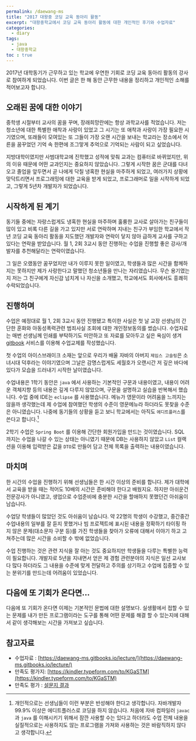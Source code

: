 ```yaml
---
permalink: /daewang-ms
title: "2017 대왕중 코딩 교육 동아리 활동"
excerpt: "대왕중학교에서 코딩 교육 동아리 활동에 대한 개인적인 후기와 수업자료"
categories:
  - diary
tags: 
  - java
  - 대왕중학교
toc : true
---
```


2017년 대학동기가 근무하고 있는 학교에 우연한 기회로 코딩 교육 동아리 활동의 강사로 참여하게 되었습니다.
이번 글은 한 해 동안 근무한 내용을 정리하고 개인적인 소해를 적어보고자 합니다.

## 오래된 꿈에 대한 이야기

중학생 시절부터 교사의 꿈을 꾸며, 장래희망란에는 항상 과학교사를 적었습니다.
저는 청소년에 대한 특별한 애착과 사랑이 있었고 그 시기는 또 애착과 사랑이 가장 필요한 시기였으며, 
또래들이 모여있는 또 그들이 가장 오랜 시간을 보내는 학교라는 장소에서 어른을 꿈꾸었던 
기억 속 한편에 조그맣게 추억으로 기억되는 사람이 되고 싶었습니다.

지방대학이였지만 사범대학교에 진학했고 성적에 맞춰 교과는 컴퓨터로 바뀌었지만, 위의 이유 때문에 어떤 교과인지는 중요하지 않았습니다.
그렇게 시작한 꿈은 군대를 다녀오고 졸업을 앞두면서 곧 나에게 닥칠 냉혹한 현실을 마주하게 되었고, 여러가지 상황에 맞닥트리면서 
프로그래밍에 대한 교육을 받게 되었고, 프로그래머로 일을 시작하게 되었고, 그렇게 5년차 개발자가 되었습니다.


## 시작하게 된 계기

동기들 중에는 자랑스럽게도 냉혹한 현실을 마주하며 훌륭한 교사로 살아가는 친구들이 많이 있고 비록 다른 길을 가고 있지만 
서로 연락하며 지내는 친구가 부임한 학교에서 작년 코딩 교육 동아리 활동을 지도했던 개발자와 연락이 닿지 않아 급하게 
교사를 구하고 있다는 연락을 받았습니다. 월 1, 2회 3교시 동안 진행하는 수업을 진행할 좋은 강사/개발자를 추천해달라는 연락이였습니다.

그 일은 오랬동안 꿈꾸었지만 내가 이루지 못한 일이였고, 학생들과 많은 시간을 함께하지는 못하지만 제가 사랑한다고 말했던 청소년들을 만나는 자리였습니다.
무슨 용기였는지 저는 그 친구에게 자신감 넘치게 나 자신을 소개했고, 학교에서도 회사에서도 흥쾌히 수락되었습니다.


## 진행하며

수업은 예정대로 월 1, 2회 3교시 동안 진행됐고 특이한 사실은 첫 날 교장 선생님의 간단한 훈화와 
아동성폭력관련 범죄사실 조회에 대한 개인정보동의를 썼습니다. 수업자료는 매번 선생님께 인쇄를 부탁하기도 미안하고 
또 자료를 모아두고 싶은 욕심이 생겨 [gitbook](https://www.gitbook.com/) 서비스를 이용해 수업교제를 작성했습니다.

첫 수업의 아이스브래이크 소재는 앞으로 우리가 배울 자바의 아버지 `제임스 고슬링`은 소녀시대 덕후라는 이야기였으며
그날은 감명스럽게도 세월호가 오랜시간 저 깊은 바다에 있다가 모습을 드러내기 시작한 날이였습니다.

수업내용은 1학기 동안은 `java` 에서 사용하는 기본적인 구문과 내용이였고, 내용이 어려운 객체지향 등의 내용은 깊게 다루지 않았으며, 
구문을 설명하고 실습을 반복해서 했습니다. 수업 중에 IDE는 `eclipse` 를 사용했습니다. 메뉴가 영문이라 어려움을 느끼지는 않을까 생각했는데 
제 수업에 참여했던 학생의 수준이 영문메뉴라 하더라도 못찾을 수준은 아니였습니다.
나중에 동기들의 상황을 듣고 보니 학교에서는 아직도 `에디트플러스`를 쓴다고 합니다.[^ide]

[^ide]: 개인적으로는 선생님들이 이런 부분은 반성해야 한다고 생각합니다. 
자바개발자 99.9% 이상은 에디트플러스로 코딩을 하지 않습니다. 
처음에 자바 컴파일러 `javac` 과 `java` 를 이해시키기 위해서 잠깐 사용할 수는 있다고 하더라도 
수업 전체 내용을 실질적으로는 사용하지도 않는 프로그램을 가져와 사용하는 것은 바람직하지 않다고 생각합니다.

2학기 수업은 `Spring Boot` 를 이용해 간단한 회원가입을 만드는 것이였습니다. SQL 까지는 수업을 나갈 수 있는 상태는 아니였기 때문에 
DB는 사용하지 않았고 `List` 컬랙션을 이용해 입력받은 값을 `DTO`로 만들어 담고 전체 목록을 출력하는 내용이였습니다.


## 마치며

한 시간의 수업을 진행하기 위해 선생님들은 한 시간 이상의 준비를 합니다. 제가 대학에서 교육을 받을 때는
적어도 10배의 시간은 준비해야 한다고 배웠지요. 하지만 아쉬운건 전문강사가 아니였고, 
생업으로 수업준비에 충분한 시간을 할애하지 못했던건 아쉬움이 남습니다.

수업당 학생들이 많았던 것도 아쉬움이 남습니다. 약 22명의 학생이 수강했고, 
중간중간 수업내용의 일부를 잘 듣지 못했거나 빔 프로젝트에 표시된 내용을 정확하기 타이핑 하지 않은 문제(대소문자 구분 등)를 
가진 학생들을 찾아가 오류에 대해서 이야기 하고 고쳐주는데 많은 시간을 소비할 수 밖에 없었습니다.

수업 진행하는 것은 관련 지식을 잘 아는 것도 중요하지만 학생들을 다루는 특별한 능력이 필요합니다.
개발자로 5년을 지내면서 얻은 제 경험 관련분야의 지식은 일선 교사보다 많다 하더라도
그 내용을 수준에 맞게 전달하고 주의를 상기하고 수업에 집중할 수 있는 분위기를 만드는데 어려움이 있었습니다.


## 다음에 또 기회가 온다면...

다음에 또 기회가 온다면 이제는 기본적인 문법에 대한 설명보다. 실생활에서 접할 수 있는 문제를 
내가 만든 프로그램이라는 도구를 통해 어떤 문제를 해결 할 수 있는지에 대해서 같이 생각해보는 시간을 가져보고 싶습니다.


## 참고자료 

* 수업자료 : [https://daewang-ms.gitbooks.io/lecture/](https://daewang-ms.gitbooks.io/lecture/)
* 만족도 평가지: [https://kindler.typeform.com/to/KGaSTM](https://kindler.typeform.com/to/KGaSTM)
* 만족도 평가 : [설문지 결과](https://kindler.typeform.com/report/KGaSTM/DJozOzIP8o9du9ZX)